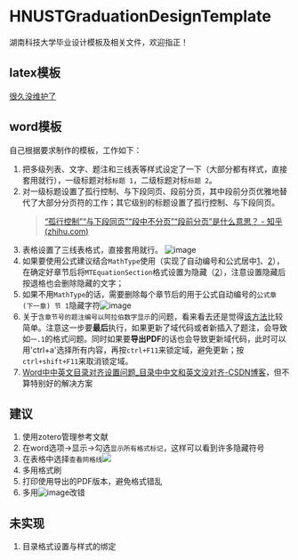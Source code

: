 # HNUSTGraduationDesignTemplate
湖南科技大学毕业设计模板及相关文件，欢迎指正！

## latex模板
[很久没维护了](https://github.com/Anudorannador/LaTex-Template-of-HNUST-Thesis)

## word模板

自己根据要求制作的模板，工作如下：

1. 把多级列表、文字、题注和三线表等样式设定了一下（大部分都有样式，直接套用就行），一级标题对标`标题 1`，二级标题对标`标题 2`。
2. 对一级标题设置了孤行控制、与下段同页、段前分页，其中段前分页优雅地替代了大部分分页符的工作；其它级别的标题设置了孤行控制、与下段同页。
   > [“孤行控制”“与下段同页”“段中不分页”“段前分页”是什么意思？ - 知乎 (zhihu.com)](https://zhuanlan.zhihu.com/p/613209475)
5. 表格设置了三线表格式，直接套用就行。
   ![image](https://github.com/3210448723/HNUSTGraduationDesignTemplate/assets/61307277/2b5a07a1-ac1d-47bd-b278-ab640a7b1ff9)
7. 如果要使用公式建议结合`MathType`使用（实现了自动编号和公式居中[1](https://zhuanlan.zhihu.com/p/421681741)、[2](https://zhuanlan.zhihu.com/p/473078485)），在确定好章节后将`MTEquationSection`格式设置为隐藏（[2](https://zhuanlan.zhihu.com/p/473078485)），注意设置隐藏后按退格也会删除隐藏的文字；
8. 如果不用`MathType`的话，需要删除每个章节后的用于公式自动编号的`公式章 (下一章) 节 1`隐藏字符![image](https://github.com/3210448723/HNUSTGraduationDesignTemplate/assets/61307277/14a503af-d1f7-49c3-8d25-7b42486efabc)
9. 关于`含章节号的题注编号以阿拉伯数字显示`的问题，看来看去还是觉得[该方法](https://gitcode.csdn.net/65e7d4151a836825ed789985.html)比较简单。注意这一步要**最后**执行，如果更新了域代码或者新插入了题注，会导致如`一.1`的格式问题。同时如果要**导出PDF**的话也会导致更新域代码，此时可以用'ctrl+a'选择所有内容，再按`ctrl+F11`来锁定域，避免更新；按`ctrl+shift+F11`来取消锁定域。
10. [Word中中英文目录对齐设置问题_目录中中文和英文没对齐-CSDN博客](https://blog.csdn.net/perfect12345/article/details/8658174)，但不算特别好的解决方案

## 建议
1. 使用zotero管理参考文献
2. 在word选项->显示->勾选`显示所有格式标记`，这样可以看到许多隐藏符号
3. 在表格中选择`查看网格线`![](https://github.com/3210448723/HNUSTGraduationDesignTemplate/assets/61307277/e02d5117-7e86-4fa5-a542-85bdd982d69c)
4. 多用格式刷
5. 打印使用导出的PDF版本，避免格式错乱
6. 多用![image](https://github.com/3210448723/HNUSTGraduationDesignTemplate/assets/61307277/06ea018f-e635-4628-8f8b-3dcce7b223a9)改错


## 未实现
1. 目录格式设置与样式的绑定 
